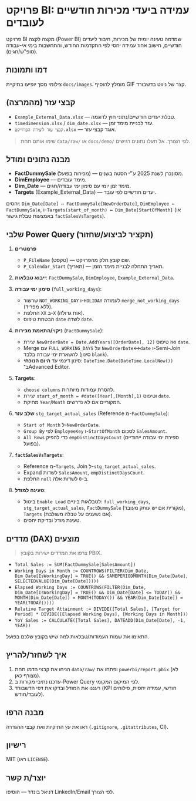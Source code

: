 # פרויקט BI: עמידה ביעדי מכירות חודשיים לעובדים

פרויקט BI מקצה לקצה (Power BI) שמדמה טעינה יומית של מכירות, חיבור ליעדים חודשיים, חישוב אחוז עמידה יחסי לפי התקדמות החודש, והתחשבות בימי אי-עבודה (סופ"ש/חגים).

## דמו ותמונות
צילומי מסך יופיעו בתיקיית `docs/images`. מומלץ להוסיף GIF קצר של ניווט בדשבורד.

## קבצי עזר (מהמרצה)
- `Example_External_Data.xlsx` — טבלת יעדים חודשיים/נתוני חוץ לדוגמה.
- `timedimension.xlsx` / `dim_date.xlsx` — עזר לבניית מימד זמן.
- `קבצי עזר ליצירת הפרוייקט.xlsx` — אוגד קבצי עזר.

> שימו אותם תחת `data/raw/` או `docs/demo/` לפי הצורך. אל תעלו נתונים רגישים.

## מבנה נתונים ומודל
- **FactDummySale** (מכירות בפועל) — מסונכרן לשנת 2025 ע״י הסטה בשנים.
- **DimEmployee** — מימד עובדים.
- **Dim_Date** — מימד זמן יומי עם סימון ימי עבודה/חגים.
- **Targets** (Example_External_Data) — יעדים חודשיים לפי עובד.

יחסים: `Dim_Date[Date] ↔ FactDummySale[NewOrderDate]`, `DimEmployee ↔ FactDummySale`, ו-`Targets(start_of_month) ↔ Dim_Date[StartOfMonth]` (או באמצעות טבלת גישור `factSalesVsTargets`).

## שלבי Power Query (תקציר לביצוע/שחזור)
1. **פרמטרים**
   - `P_FileName` (טקסט) — שם קובץ חלק מהפרויקט.
   - `P_Calendar_Start` (תאריך) — תאריך התחלה לבניית מימד הזמן.

2. **ייבוא טבלאות**: `FactDummySale`, `DimEmployee`, `Example_External_Data`.

3. **סימון ימי עבודה** (`full_working_days`):
   - שרשור `NOT_WORKING_DAY` ו-`HOLIDAY` לעמודה `merge_not_working_days` (ללא מפריד).
   - החלפת `XX` ב-`X` (אות גדולה).
   - הבטחת טיפוס `date` לשדה `date`.

4. **ניקוי/התאמת מכירות** (`FactDummySale`):
   - יצירת `NewOrderDate = Date.AddYears([OrderDate], 12)` ואז טיפוס `date`.
   - Merge עם `FULL_WORKING_DAYS` על `NewOrderDate`↔`date` ו-Semi-Join להשארת ימי עבודה בלבד (סינון `blank`).
   - סינון דינמי עד **היום הנוכחי**: `DateTime.Date(DateTime.LocalNow())` ב־Advanced Editor.

5. **Targets**:
   - `choose columns` להסרת עמודות מיותרות.
   - יצירת `start_of_month = #date([Year],[Month],1)` וטיפוס `date`.
   - מחיקת `Year`/`Month` המקוריים אם לא נדרשים.

6. **שלב עזר** `stg_target_actual_sales` (Reference מ-`FactDummySale`):
   - `Start of Month` ל-`NewOrderDate`.
   - `Group By` לפי `EmployeeKey` ו-`StartOfMonth` לסכום `SalesAmount`.
   - `All Rows` כדי להפיק `empDistinctDaysCount` (ספירת ימי עבודה ייחודיים בפועל).

7. **`factSalesVsTargets`**:
   - Reference מ-`Targets`, Join ל-`stg_target_actual_sales`.
   - Expand לשדות `SalesAmount`, `empDistinctDaysCount`.
   - החלפת `null` ב-`0` לשדות אלה.

8. **טעינה למודל**:
   - ביטול `Enable Load` לטבלאות ביניים: `full_working_days`, `stg_target_actual_sales`, `FactDummySale` (מקורית אם יש עותק מעובד), `Targets` (אם נשענים על טבלה משולבת).
   - טעינת מודל ובדיקת יחסים.

## מדדים (DAX) מוצעים
> צרפו את המדדים ישירות בקובץ PBIX.
- `Total Sales := SUM(FactDummySale[SalesAmount])`
- `Working Days in Month := COUNTROWS(FILTER(Dim_Date, Dim_Date[IsWorkingDay] = TRUE() && SAMEPERIODMONTH(Dim_Date[Date], SELECTEDVALUE(Dim_Date[Date]))))`
- `Elapsed Working Days := COUNTROWS(FILTER(Dim_Date, Dim_Date[IsWorkingDay] = TRUE() && Dim_Date[Date] <= TODAY() && MONTH(Dim_Date[Date]) = MONTH(TODAY()) && YEAR(Dim_Date[Date]) = YEAR(TODAY())))`
- `Relative Target Attainment := DIVIDE([Total Sales], [Target for Period] * DIVIDE([Elapsed Working Days], [Working Days in Month]))`
- `YoY Sales := CALCULATE([Total Sales], DATEADD(Dim_Date[Date], -1, YEAR))`

התאימו את שמות העמודות/טבלאות למה שיש בקובץ שלכם בפועל.

## איך לשחזר/להריץ
1. הניחו את קבצי הדמו תחת `data/raw/` ופתחו את `powerbi/report.pbix` (לא מצורף כאן).
2. עדכנו נתיבי מקורות ב-Power Query לפי המיקום המקומי.
3. רעננו את המודל ובדקו את דפי הדשבורד (KPI חודשי, עמידה יחסית, פילוחים לעובד/חודש).

## מבנה הרפו
ראו את עץ התיקיות ואת קבצי ההגדרה (`.gitignore`, `.gitattributes`, CI).

## רישיון
MIT (ראו `LICENSE`).

## יוצר/ת קשר
דניאל בונדר — הוסיפו LinkedIn/Email לפי הצורך.

